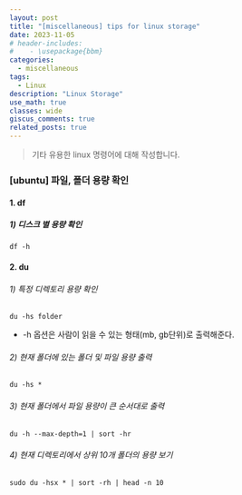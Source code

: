 ```yaml
---
layout: post
title: "[miscellaneous] tips for linux storage"
date: 2023-11-05
# header-includes:
#    - \usepackage{bbm}
categories:
  - miscellaneous
tags:
  - Linux
description: "Linux Storage"
use_math: true
classes: wide
giscus_comments: true
related_posts: true
---
```


> 기타 유용한 linux 명령어에 대해 작성합니다.

### [ubuntu] 파일, 폴더 용량 확인

#### 1. df
##### 1) 디스크 별 용량 확인
`df -h`

#### 2. du
###### 1) 특정 디렉토리 용량 확인
`du -hs folder`
* -h 옵션은 사람이 읽을 수 있는 형태(mb, gb단위)로 출력해준다.

###### 2) 현재 폴더에 있는 폴더 및 파일 용량 출력
`du -hs *`

###### 3) 현재 폴더에서 파일 용량이 큰 순서대로 출력
`du -h --max-depth=1 | sort -hr`

###### 4) 현재 디렉토리에서 상위 10개 폴더의 용량 보기
`sudo du -hsx * | sort -rh | head -n 10`
